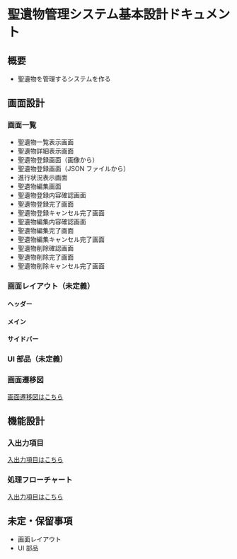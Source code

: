 # 聖遺物管理システム基本設計ドキュメント

## 概要

- 聖遺物を管理するシステムを作る

## 画面設計

### 画面一覧

- 聖遺物一覧表示画面
- 聖遺物詳細表示画面
- 聖遺物登録画面（画像から）
- 聖遺物登録画面（JSON ファイルから）
- 進行状況表示画面
- 聖遺物編集画面
- 聖遺物登録内容確認画面
- 聖遺物登録完了画面
- 聖遺物登録キャンセル完了画面
- 聖遺物編集内容確認画面
- 聖遺物編集完了画面
- 聖遺物編集キャンセル完了画面
- 聖遺物削除確認画面
- 聖遺物削除完了画面
- 聖遺物削除キャンセル完了画面

### 画面レイアウト（未定義）

#### ヘッダー

#### メイン

#### サイドバー

### UI 部品（未定義）

### 画面遷移図

[画面遷移図はこちら](screenTransitionDiagram.md)

## 機能設計

### 入出力項目

[入出力項目はこちら](inputOutput.md)

### 処理フローチャート

[入出力項目はこちら](processFlowDiagram.md)

## 未定・保留事項

- 画面レイアウト
- UI 部品
